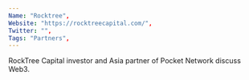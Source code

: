 ```yaml
--- 
Name: "Rocktree", 
Website: "https://rocktreecapital.com/", 
Twitter: "", 
Tags: "Partners", 
--- 
```

<!--lang:en--> 
RockTree Capital investor and Asia partner of Pocket Network discuss Web3.
<!--lang:es--] 
El inversor de RockTree Capital y el socio asiático de Pocket Network hablan sobre Web3.
<!--lang:de--] 
RockTree Capital-Investor und Asien-Partner von Pocket Network diskutieren über Web3.
<!--lang:fr--] 
L'investisseur de RockTree Capital et le partenaire asiatique de Pocket Network discutent de Web3.
<!--lang:pl--] 
Inwestor RockTree Capital i azjatycki partner Pocket Network omawiają Web3.
<!--lang:uk--] 
Інвестор RockTree Capital та азіатський партнер Pocket Network обговорюють Web3.
[!--lang:*--> 
